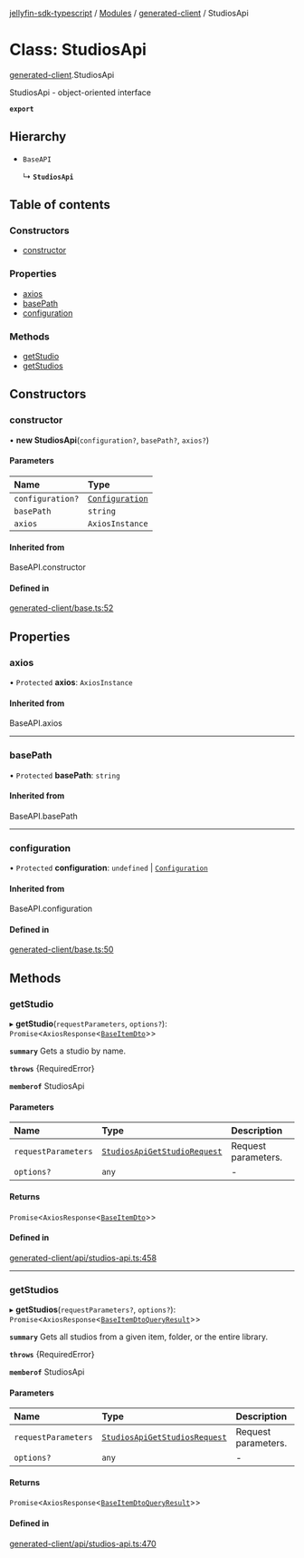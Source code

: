 [jellyfin-sdk-typescript](../README.md) / [Modules](../modules.md) / [generated-client](../modules/generated_client.md) / StudiosApi

# Class: StudiosApi

[generated-client](../modules/generated_client.md).StudiosApi

StudiosApi - object-oriented interface

**`export`**

## Hierarchy

- `BaseAPI`

  ↳ **`StudiosApi`**

## Table of contents

### Constructors

- [constructor](generated_client.StudiosApi.md#constructor)

### Properties

- [axios](generated_client.StudiosApi.md#axios)
- [basePath](generated_client.StudiosApi.md#basepath)
- [configuration](generated_client.StudiosApi.md#configuration)

### Methods

- [getStudio](generated_client.StudiosApi.md#getstudio)
- [getStudios](generated_client.StudiosApi.md#getstudios)

## Constructors

### constructor

• **new StudiosApi**(`configuration?`, `basePath?`, `axios?`)

#### Parameters

| Name | Type |
| :------ | :------ |
| `configuration?` | [`Configuration`](index.Configuration.md) |
| `basePath` | `string` |
| `axios` | `AxiosInstance` |

#### Inherited from

BaseAPI.constructor

#### Defined in

[generated-client/base.ts:52](https://github.com/thornbill/jellyfin-sdk-typescript/blob/c0c5b18/src/generated-client/base.ts#L52)

## Properties

### axios

• `Protected` **axios**: `AxiosInstance`

#### Inherited from

BaseAPI.axios

___

### basePath

• `Protected` **basePath**: `string`

#### Inherited from

BaseAPI.basePath

___

### configuration

• `Protected` **configuration**: `undefined` \| [`Configuration`](index.Configuration.md)

#### Inherited from

BaseAPI.configuration

#### Defined in

[generated-client/base.ts:50](https://github.com/thornbill/jellyfin-sdk-typescript/blob/c0c5b18/src/generated-client/base.ts#L50)

## Methods

### getStudio

▸ **getStudio**(`requestParameters`, `options?`): `Promise`<`AxiosResponse`<[`BaseItemDto`](../interfaces/generated_client.BaseItemDto.md)\>\>

**`summary`** Gets a studio by name.

**`throws`** {RequiredError}

**`memberof`** StudiosApi

#### Parameters

| Name | Type | Description |
| :------ | :------ | :------ |
| `requestParameters` | [`StudiosApiGetStudioRequest`](../interfaces/generated_client.StudiosApiGetStudioRequest.md) | Request parameters. |
| `options?` | `any` | - |

#### Returns

`Promise`<`AxiosResponse`<[`BaseItemDto`](../interfaces/generated_client.BaseItemDto.md)\>\>

#### Defined in

[generated-client/api/studios-api.ts:458](https://github.com/thornbill/jellyfin-sdk-typescript/blob/c0c5b18/src/generated-client/api/studios-api.ts#L458)

___

### getStudios

▸ **getStudios**(`requestParameters?`, `options?`): `Promise`<`AxiosResponse`<[`BaseItemDtoQueryResult`](../interfaces/generated_client.BaseItemDtoQueryResult.md)\>\>

**`summary`** Gets all studios from a given item, folder, or the entire library.

**`throws`** {RequiredError}

**`memberof`** StudiosApi

#### Parameters

| Name | Type | Description |
| :------ | :------ | :------ |
| `requestParameters` | [`StudiosApiGetStudiosRequest`](../interfaces/generated_client.StudiosApiGetStudiosRequest.md) | Request parameters. |
| `options?` | `any` | - |

#### Returns

`Promise`<`AxiosResponse`<[`BaseItemDtoQueryResult`](../interfaces/generated_client.BaseItemDtoQueryResult.md)\>\>

#### Defined in

[generated-client/api/studios-api.ts:470](https://github.com/thornbill/jellyfin-sdk-typescript/blob/c0c5b18/src/generated-client/api/studios-api.ts#L470)
